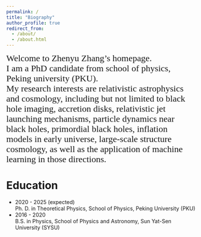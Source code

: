 ```yaml
---
permalink: /
title: "Biography"
author_profile: true
redirect_from: 
  - /about/
  - /about.html
---
```


<font face="Georgia" size=5> 
Welcome to Zhenyu Zhang’s homepage.<br>
I am a PhD candidate from school of physics, Peking university (PKU). <br>
My research interests are relativistic astrophysics and cosmology, including but not limited to black hole imaging, accretion disks, relativistic jet launching mechanisms, particle dynamics near black holes, primordial black holes, inflation models in early universe, large-scale structure cosmology, as well as the application of machine learning in those directions.</font>
<br>

Education
======
* 2020 - 2025 (expected) <br> Ph. D. in Theoretical Physics, School of Physics, Peking University (PKU)
* 2016 - 2020 <br> B.S. in Physics, School of Physics and Astronomy, Sun Yat-Sen University (SYSU)
